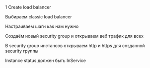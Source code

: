 1 Create load balancer

Выбираем classic load balancer

Настраиваем шаги как нам нужно

Создаём новый security group и открываем веб трафик для всех

В security group инстансов открываем http и https для созданной security группы

Instance status должен быть InService